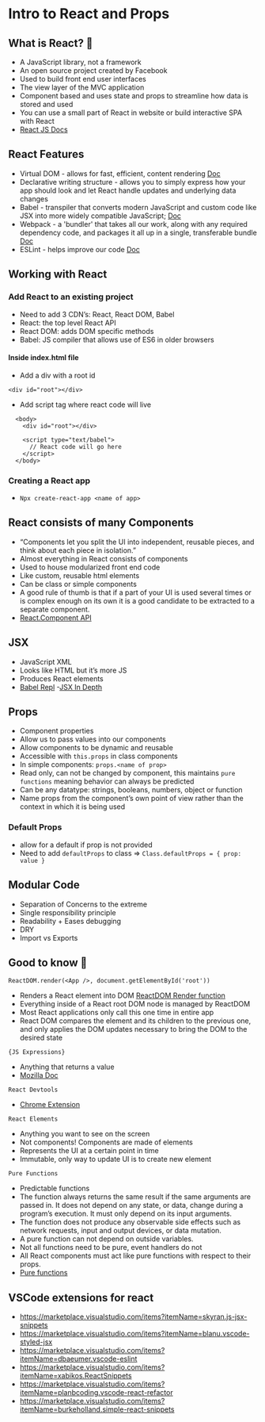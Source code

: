# Intro to React and Props

## What is React? :thinking:

* A JavaScript library, not a framework
* An open source project created by Facebook
* Used to build front end user interfaces
* The view layer of the MVC application
* Component based and uses state and props to streamline how data is stored and used
* You can use a small part of React in website or build interactive SPA with React
* [React JS Docs](https://reactjs.org/)

## React Features

* Virtual DOM - allows for fast, efficient, content rendering [Doc](https://reactjs.org/docs/faq-internals.html#:~:text=The%20virtual%20DOM%20(VDOM)%20is,This%20process%20is%20called%20reconciliation.&text=They%20may%20also%20be%20considered,virtual%20DOM%E2%80%9D%20implementation%20in%20React.)
* Declarative writing structure - allows you to simply express how your app should look and let React handle updates and underlying data changes
* Babel - transpiler that converts modern JavaScript and custom code like JSX into more widely compatible JavaScript; [Doc](https://babeljs.io/docs/en/)
* Webpack - a 'bundler' that takes all our work, along with any required dependency code, and packages it all up in a single, transferable bundle [Doc](https://webpack.js.org/)
* ESLint - helps improve our code [Doc](https://eslint.org/docs/user-guide/getting-started)

## Working with React

### Add React to an existing project

* Need to add 3 CDN’s: React, React DOM, Babel
* React: the top level React API
* React DOM: adds DOM specific methods
* Babel: JS compiler that allows use of ES6 in older browsers

#### Inside index.html file

* Add a div with a root id

 ```<div id="root"></div>```

* Add script tag where react code will live

```
  <body>
    <div id="root"></div>

    <script type="text/babel">
      // React code will go here
    </script>
  </body>
```

### Creating a React app

* ```Npx create-react-app <name of app>```

## React consists of many Components

- “Components let you split the UI into independent, reusable pieces, and think about each piece in isolation.”
- Almost everything in React consists of components
- Used to house modularized front end code
- Like custom, reusable html elements
- Can be class or simple components
- A good rule of thumb is that if a part of your UI is used several times or is complex enough on its own it is a good candidate to be extracted to a separate component.
- [React.Component API](https://reactjs.org/docs/react-component.html)

## JSX

- JavaScript XML
- Looks like HTML but it’s more JS
- Produces React elements
- [Babel Repl](https://babeljs.io/repl/#?browsers=defaults%2C%20not%20ie%2011%2C%20not%20ie_mob%2011&build=&builtIns=false&spec=false&loose=false&code_lz=MYewdgzgLgBApgGzgWzmWBeGAeAFgRgD4AJRBEAGhgHcQAnBAEwEJsB6AwgbgChRJY_KAEMAlmDh0YWRiGABXVOgB0AczhQAokiVQAQgE8AkowAUAcjogQUcwEpeAJTjDgUACIB5ALLK6aRklTRBQ0KCohMQk6Bx4gA&debug=false&forceAllTransforms=false&shippedProposals=false&circleciRepo=&evaluate=false&fileSize=false&timeTravel=false&sourceType=module&lineWrap=true&presets=react&prettier=false&targets=&version=7.11.1&externalPlugins=)
-[JSX In Depth](https://reactjs.org/docs/jsx-in-depth.html)

## Props

- Component properties
- Allow us to pass values into our components
- Allow components to be dynamic and reusable
- Accessible with ```this.props``` in class components
- In simple components: ```props.<name of prop>```
- Read only, can not be changed by component, this maintains `pure functions` meaning behavior can always be predicted
- Can be any datatype: strings, booleans, numbers, object or function
- Name props from the component’s own point of view rather than the context in which it is being used

### Default Props

- allow for a default if prop is not provided
- Need to add `defaultProps` to class => ```Class.defaultProps = { prop: value }```

## Modular Code

- Separation of Concerns to the extreme
- Single responsibility principle
- Readability + Eases debugging
- DRY
- Import vs Exports

## Good to know :thought_balloon:

```ReactDOM.render(<App />, document.getElementById('root'))```

- Renders a React element into DOM [ReactDOM Render function](https://reactjs.org/docs/react-dom.html#render)
- Everything inside of a React root DOM node is managed by ReactDOM
- Most React applications only call this one time in entire app
- React DOM compares the element and its children to the previous one, and only applies the DOM updates necessary to bring the DOM to the desired state

```{JS Expressions}```

- Anything that returns a value
- [Mozilla Doc](https://developer.mozilla.org/en-US/docs/Web/JavaScript/Guide/Expressions_and_Operators#Expressions)

```React Devtools```

- [Chrome Extension](https://chrome.google.com/webstore/detail/react-developer-tools/fmkadmapgofadopljbjfkapdkoienihi)

```React Elements```
- Anything you want to see on the screen
- Not components! Components are made of elements
- Represents the UI at a certain point in time
- Immutable, only way to update UI is to create new element

```Pure Functions```
- Predictable functions
- The function always returns the same result if the same arguments are passed in. It does not depend on any state, or data, change during a program’s execution. It must only depend on its input arguments.
- The function does not produce any observable side effects such as network requests, input and output devices, or data mutation.
- A pure function can not depend on outside variables.
- Not all functions need to be pure, event handlers do not
- All React components must act like pure functions with respect to their props.
- [Pure functions](https://www.freecodecamp.org/news/what-is-a-pure-function-in-javascript-acb887375dfe/)

## VSCode extensions for react

- <https://marketplace.visualstudio.com/items?itemName=skyran.js-jsx-snippets>
- <https://marketplace.visualstudio.com/items?itemName=blanu.vscode-styled-jsx>
- <https://marketplace.visualstudio.com/items?itemName=dbaeumer.vscode-eslint>
- <https://marketplace.visualstudio.com/items?itemName=xabikos.ReactSnippets>
- <https://marketplace.visualstudio.com/items?itemName=planbcoding.vscode-react-refactor>
- <https://marketplace.visualstudio.com/items?itemName=burkeholland.simple-react-snippets>